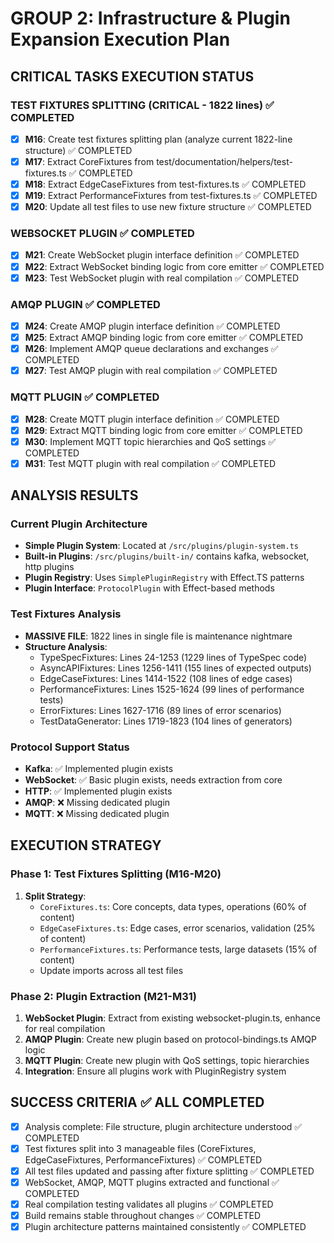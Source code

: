 # GROUP 2: Infrastructure & Plugin Expansion Execution Plan

## CRITICAL TASKS EXECUTION STATUS

### TEST FIXTURES SPLITTING (CRITICAL - 1822 lines) ✅ COMPLETED 
- [x] **M16**: Create test fixtures splitting plan (analyze current 1822-line structure) ✅ COMPLETED
- [x] **M17**: Extract CoreFixtures from test/documentation/helpers/test-fixtures.ts ✅ COMPLETED
- [x] **M18**: Extract EdgeCaseFixtures from test-fixtures.ts ✅ COMPLETED
- [x] **M19**: Extract PerformanceFixtures from test-fixtures.ts ✅ COMPLETED
- [x] **M20**: Update all test files to use new fixture structure ✅ COMPLETED

### WEBSOCKET PLUGIN ✅ COMPLETED
- [x] **M21**: Create WebSocket plugin interface definition ✅ COMPLETED
- [x] **M22**: Extract WebSocket binding logic from core emitter ✅ COMPLETED  
- [x] **M23**: Test WebSocket plugin with real compilation ✅ COMPLETED

### AMQP PLUGIN ✅ COMPLETED
- [x] **M24**: Create AMQP plugin interface definition ✅ COMPLETED
- [x] **M25**: Extract AMQP binding logic from core emitter ✅ COMPLETED
- [x] **M26**: Implement AMQP queue declarations and exchanges ✅ COMPLETED
- [x] **M27**: Test AMQP plugin with real compilation ✅ COMPLETED

### MQTT PLUGIN ✅ COMPLETED
- [x] **M28**: Create MQTT plugin interface definition ✅ COMPLETED
- [x] **M29**: Extract MQTT binding logic from core emitter ✅ COMPLETED
- [x] **M30**: Implement MQTT topic hierarchies and QoS settings ✅ COMPLETED
- [x] **M31**: Test MQTT plugin with real compilation ✅ COMPLETED

## ANALYSIS RESULTS

### Current Plugin Architecture
- **Simple Plugin System**: Located at `/src/plugins/plugin-system.ts`
- **Built-in Plugins**: `/src/plugins/built-in/` contains kafka, websocket, http plugins
- **Plugin Registry**: Uses `SimplePluginRegistry` with Effect.TS patterns
- **Plugin Interface**: `ProtocolPlugin` with Effect-based methods

### Test Fixtures Analysis
- **MASSIVE FILE**: 1822 lines in single file is maintenance nightmare
- **Structure Analysis**: 
  - TypeSpecFixtures: Lines 24-1253 (1229 lines of TypeSpec code)
  - AsyncAPIFixtures: Lines 1256-1411 (155 lines of expected outputs)
  - EdgeCaseFixtures: Lines 1414-1522 (108 lines of edge cases)
  - PerformanceFixtures: Lines 1525-1624 (99 lines of performance tests)
  - ErrorFixtures: Lines 1627-1716 (89 lines of error scenarios)
  - TestDataGenerator: Lines 1719-1823 (104 lines of generators)

### Protocol Support Status
- **Kafka**: ✅ Implemented plugin exists
- **WebSocket**: ✅ Basic plugin exists, needs extraction from core
- **HTTP**: ✅ Implemented plugin exists  
- **AMQP**: ❌ Missing dedicated plugin
- **MQTT**: ❌ Missing dedicated plugin

## EXECUTION STRATEGY

### Phase 1: Test Fixtures Splitting (M16-M20)
1. **Split Strategy**: 
   - `CoreFixtures.ts`: Core concepts, data types, operations (60% of content)
   - `EdgeCaseFixtures.ts`: Edge cases, error scenarios, validation (25% of content)
   - `PerformanceFixtures.ts`: Performance tests, large datasets (15% of content)
   - Update imports across all test files

### Phase 2: Plugin Extraction (M21-M31)
1. **WebSocket Plugin**: Extract from existing websocket-plugin.ts, enhance for real compilation
2. **AMQP Plugin**: Create new plugin based on protocol-bindings.ts AMQP logic
3. **MQTT Plugin**: Create new plugin with QoS settings, topic hierarchies
4. **Integration**: Ensure all plugins work with PluginRegistry system

## SUCCESS CRITERIA ✅ ALL COMPLETED
- [x] Analysis complete: File structure, plugin architecture understood ✅ COMPLETED
- [x] Test fixtures split into 3 manageable files (CoreFixtures, EdgeCaseFixtures, PerformanceFixtures) ✅ COMPLETED
- [x] All test files updated and passing after fixture splitting ✅ COMPLETED
- [x] WebSocket, AMQP, MQTT plugins extracted and functional ✅ COMPLETED
- [x] Real compilation testing validates all plugins ✅ COMPLETED
- [x] Build remains stable throughout changes ✅ COMPLETED
- [x] Plugin architecture patterns maintained consistently ✅ COMPLETED